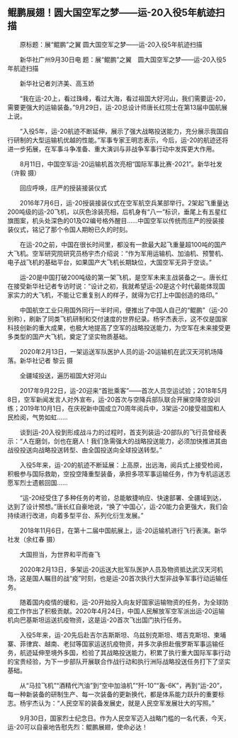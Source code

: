 ## 鲲鹏展翅！圆大国空军之梦——运-20入役5年航迹扫描
　　原标题：展“鲲鹏”之翼 圆大国空军之梦——运-20入役5年航迹扫描

　　新华社广州9月30日电 题：展“鲲鹏”之翼　圆大国空军之梦——运-20入役5年航迹扫描

　　新华社记者刘济美、高玉娇

　　“我在运-20上，看过珠峰，看过大海，看过祖国大好河山，我们需要运-20，需要更强大的运输装备。”9月29日，运-20总设计师唐长红院士在第13届中国航展上说。

　　“入役5年，运-20航迹不断延伸，展示了强大战略投送能力，充分展示我国自行研制的大型运输机优越的性能。”军事专家王明志表示，今后，运-20的航迹还将进一步拓展，在军事斗争准备、重大演训与非战争军事行动中发挥更大作用。

　　8月11日，中国空军运-20运输机首次亮相“国际军事比赛-2021”。新华社发（许毅 摄）

　　回应呼唤，庄严的授装接装仪式

　　2016年7月6日，运-20授装接装仪式在空军航空兵某部举行。2架起飞重量达200吨级的运-20飞机，以灰色涂装亮相，后机身有“八一”标识，垂尾上有五星红旗图案，机头处深色的01及02编号格外醒目……中国空军以传统而庄严的授装接装仪式，铭记了那个令国人期盼已久的时刻。

　　在运-20之前，中国在很长时间里，都没有一款最大起飞重量超100吨的国产大飞机。空军研究院研究员杨宇杰介绍说：“作为军用运输机、加油机、预警机、电子战飞机的基础平台，如果国产大飞机长期缺位，大国空军无异于空谈。”

　　运-20是中国打破200吨级的第一架飞机，是空军未来主战装备之一。唐长红在接受新华社记者专访时说：“设计之初，我就希望运-20是这个时代最能体现国家实力的大飞机，不能让它重复别人的样子，就得为它打上中国创造的烙印。”

　　中国航空工业只用国外同行一半时间，便推出了中国人自己的“鲲鹏”（运-20别称），刷新了同类飞机研制和交付速度的世界纪录。杨宇杰表示，这不仅是国家科技创新的重大成果，也极大地提高了空军的战略投送能力，为空军在未来接受更多类型的国产大飞机，奠定了坚实物质基础。

　　2020年2月13日，一架运送军队医护人员的运-20运输机在武汉天河机场降落。新华社记者 黎云 摄

　　全疆域投送，遍历祖国大好河山

　　2017年9月22日，运-20迎来“首批乘客”——首次人员空运试验；2018年5月8日，空军新闻发言人对外宣布，运-20首次与空降兵部队联合开展空降空投训练；2019年10月1日，在庆祝新中国成立70周年阅兵中，3架运-20接受祖国和人民检阅，气势如虹……

　　谈到运-20入役到形成战斗力的过程时，首支列装运-20部队的飞行员曾经表示：“人在磨剑，剑也在磨人！我们急需强大的战略投送能力，必须加快推进其由战役投送向战略投送转型、由全国投送向全球投送转型。”

　　入役5年来，运-20的航迹不断延展：上高原，出远海，阅兵式上接受检阅，积极参与国际救助，空投空降重型装备，承担多项军事运输任务，作为专机运送志愿军烈士遗骸回国……

　　“运-20经受住了多种任务的考验，总能敏捷响应、快速部署、全疆域到达，达到了设计预想。”唐长红自豪地说，“换了‘中国心’，运-20能力会更强大，我们会持续进行改进，向着多型平台、系列化衍生发展。”

　　2018年11月6日，在第十二届中国航展上，运-20运输机进行飞行表演。新华社发（余红春 摄）

　　大国担当，为世界和平而奋飞

　　2020年2月13日，多架运-20运送大批军队医护人员及物资抵达武汉天河机场，这是国人瞩目的战“疫”时刻，也是运-20首次执行大型非战争军事行动运输任务。

　　随着国内疫情的缓和，运-20开始投入向友好国家运输物资的任务，为全球防疫工作作出了积极贡献。2020年4月24日，中国人民解放军空军派出运-20运输机向巴基斯坦运送抗疫物资，这是运-20首次飞出国门执行任务。

　　入役5年来，运-20先后赴吉尔吉斯斯坦、乌兹别克斯坦、塔吉克斯坦、柬埔寨、菲律宾、越南、老挝等国家运送抗疫物资，并多次承担赴俄罗斯军事运输任务，航迹延伸至境外多国，检验了其战略投送能力，积累了执行重大国际军事行动的宝贵经验，为下一步部队开展联合作战行动和执行洲际战略投送任务打下了坚实基础。

　　从“马拉飞机”“酒精代汽油”到“空中加油机”“歼-10”“轰-6K”，再到“运-20”，每一种新装备的研制生产、每一次装备的更新换代，都是体系能力跃升的重要标志。杨宇杰认为：“人民空军的装备发展史，就是人民空军发展壮大的写照。”

　　9月30日，国家烈士纪念日。作为人民空军迈入战略门槛的一名代表，今天，运-20可以自豪地告慰先烈：鲲鹏展翅，使命必达！

